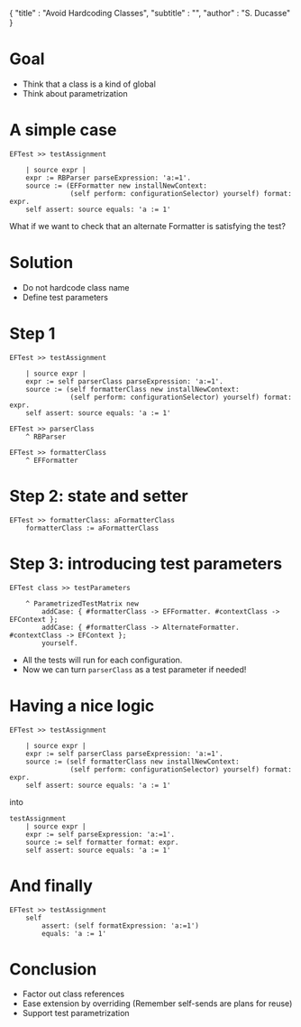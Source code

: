 { 
"title" : "Avoid Hardcoding Classes",
"subtitle" : "",
"author" : "S. Ducasse" 
} 
 
# Goal 
- Think that a class is a kind of global 
- Think about parametrization 
 
# A simple case  
 
``` 
EFTest >> testAssignment

	| source expr |
	expr := RBParser parseExpression: 'a:=1'.
	source := (EFFormatter new installNewContext:
	           (self perform: configurationSelector) yourself) format: expr.
	self assert: source equals: 'a := 1' 
``` 
What if we want to check that an alternate Formatter is satisfying the test? 
# Solution 
- Do not hardcode class name 
- Define test parameters 
 
# Step 1 
 
``` 
EFTest >> testAssignment

	| source expr |
	expr := self parserClass parseExpression: 'a:=1'.
	source := (self formatterClass new installNewContext:
	           (self perform: configurationSelector) yourself) format: expr.
	self assert: source equals: 'a := 1' 
``` 
 
``` 
EFTest >> parserClass
	^ RBParser 
``` 
 
``` 
EFTest >> formatterClass
	^ EFFormatter 
``` 
 
# Step 2: state and setter 
 
``` 
EFTest >> formatterClass: aFormatterClass
	formatterClass := aFormatterClass 
``` 
 
# Step 3: introducing test parameters 
 
``` 
EFTest class >> testParameters

	^ ParametrizedTestMatrix new
		addCase: { #formatterClass -> EFFormatter. #contextClass -> EFContext };
		addCase: { #formatterClass -> AlternateFormatter. #contextClass -> EFContext };
		yourself. 
``` 
- All the tests will run for each configuration.  
- Now we can turn `parserClass` as a test parameter if needed! 
 
# Having a nice logic 
 
``` 
EFTest >> testAssignment

	| source expr |
	expr := self parserClass parseExpression: 'a:=1'.
	source := (self formatterClass new installNewContext:
	           (self perform: configurationSelector) yourself) format: expr.
	self assert: source equals: 'a := 1' 
``` 
into  
``` 
testAssignment
	| source expr |
	expr := self parseExpression: 'a:=1'.
	source := self formatter format: expr.
	self assert: source equals: 'a := 1' 
``` 
 
# And finally 
 
``` 
EFTest >> testAssignment
	self 
		assert: (self formatExpression: 'a:=1') 
		equals: 'a := 1' 
``` 
 
# Conclusion 
- Factor out class references 
- Ease extension by overriding \(Remember self-sends are plans for reuse\) 
- Support test parametrization 
